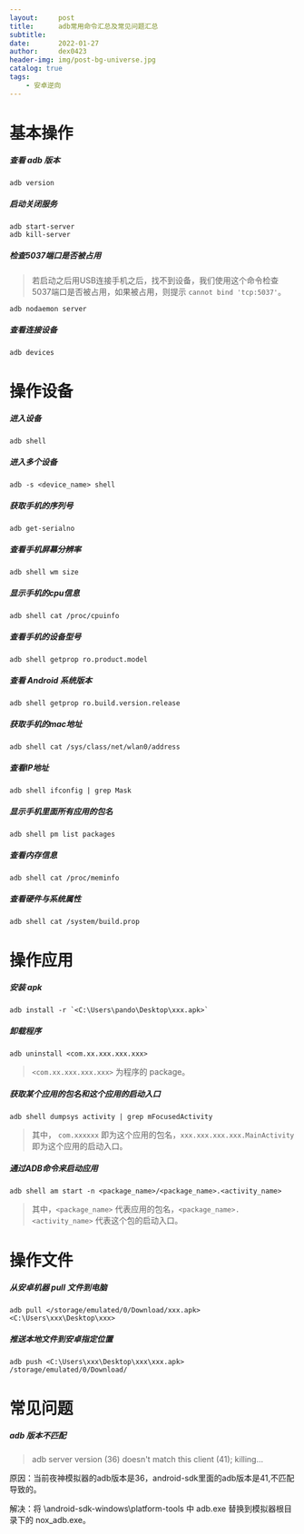 ```yaml
---
layout:     post
title:      adb常用命令汇总及常见问题汇总
subtitle:   
date:       2022-01-27
author:     dex0423
header-img: img/post-bg-universe.jpg
catalog: true
tags:
    - 安卓逆向
---
```


# 基本操作

##### 查看 adb 版本

```
adb version
```

##### 启动关闭服务

```
adb start-server 
adb kill-server
```

##### 检查5037端口是否被占用

>若启动之后用USB连接手机之后，找不到设备，我们使用这个命令检查5037端口是否被占用，如果被占用，则提示 `cannot bind 'tcp:5037'`。

```
adb nodaemon server 
```

##### 查看连接设备

```
adb devices
```

# 操作设备

##### 进入设备

```
adb shell
```

##### 进入多个设备

```
adb -s <device_name> shell 
```

##### 获取手机的序列号

```
adb get-serialno 
```

##### 查看手机屏幕分辨率

```
adb shell wm size
```

##### 显示手机的cpu信息

```
adb shell cat /proc/cpuinfo
```

##### 查看手机的设备型号

```
adb shell getprop ro.product.model
```

##### 查看 Android 系统版本

```
adb shell getprop ro.build.version.release
```

##### 获取手机的mac地址

```
adb shell cat /sys/class/net/wlan0/address
```

##### 查看IP地址

```adb shell ifconfig | grep Mask```

##### 显示手机里面所有应用的包名

```
adb shell pm list packages
```

##### 查看内存信息

```adb shell cat /proc/meminfo```

##### 查看硬件与系统属性

```adb shell cat /system/build.prop```


# 操作应用

##### 安装 apk

```
adb install -r `<C:\Users\pando\Desktop\xxx.apk>`
```

##### 卸载程序

```
adb uninstall <com.xx.xxx.xxx.xxx>
```

>`<com.xx.xxx.xxx.xxx>` 为程序的 package。
##### 获取某个应用的包名和这个应用的启动入口

```
adb shell dumpsys activity | grep mFocusedActivity
```
>其中， `com.xxxxxx` 即为这个应用的包名，`xxx.xxx.xxx.xxx.MainActivity` 即为这个应用的启动入口。

##### 通过ADB命令来启动应用

```
adb shell am start -n <package_name>/<package_name>.<activity_name>
```
>其中，`<package_name>` 代表应用的包名，`<package_name>.<activity_name>` 代表这个包的启动入口。

# 操作文件

##### 从安卓机器 pull 文件到电脑

```
adb pull </storage/emulated/0/Download/xxx.apk> <C:\Users\xxx\Desktop\xxx>
```

##### 推送本地文件到安卓指定位置

```
adb push <C:\Users\xxx\Desktop\xxx\xxx.apk> /storage/emulated/0/Download/
```

# 常见问题

##### adb 版本不匹配

>adb server version (36) doesn't match this client (41); killing...

原因：当前夜神模拟器的adb版本是36，android-sdk里面的adb版本是41,不匹配导致的。 

解决：将 \android-sdk-windows\platform-tools 中 adb.exe 替换到模拟器根目录下的 nox_adb.exe。